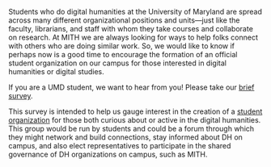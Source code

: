 Students who do digital humanities at the University of Maryland are spread across many different organizational positions and units—just like the faculty, librarians, and staff with whom they take courses and collaborate on research. At MITH we are always looking for ways to help folks connect with others who are doing similar work. So, we would like to know if perhaps now is a good time to encourage the formation of an official student organization on our campus for those interested in digital humanities or digital studies.

If you are a UMD student, we want to hear from you! Please take our [brief survey](https://umdsurvey.umd.edu/jfe/form/SV_aVLttIc1jw6WKxL).

This survey is intended to help us gauge interest in the creation of a [student organization](http://thestamp.umd.edu/student_org_resource_center_sorc/registration/registration_requirements) for those both curious about or active in the digital humanities. This group would be run by students and could be a forum through which they might network and build connections, stay informed about DH on campus, and also elect representatives to participate in the shared governance of DH organizations on campus, such as MITH.